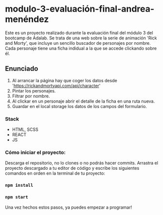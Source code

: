 # modulo-3-evaluación-final-andrea-menéndez

Este es un proyecto realizado durante la evaluación final del módulo 3 del bootcamp de Adalab. Se trata de una web sobre la serie de animación 'Rick and Morty', que incluye un sencillo buscador de personajes por nombre. Cada personaje tiene una ficha indidual a la que se accede clickando sobre él.

## Enunciado

1. Al arrancar la página hay que coger los datos desde 'https://rickandmortyapi.com/api/character'
1. Pintar los personajes.
1. Filtrar por nombre.
1. Al clickar en un personaje abrir el detalle de la ficha en una ruta nueva.
1. Guardar en el local storage los datos de los campos del formulario.

### Stack
- HTML, SCSS
- REACT
- JS

### Cómo iniciar el proyecto:

Descarga el repositorio, no lo clones o no podrás hacer commits.
Arrastra el proyecto descargado a tu editor de código y escribe los siguientes comandos en orden en la terminal de tu proyecto:

### `npm install`

### `npm start`

Una vez hechos estos pasos, ya puedes empezar a programar!
